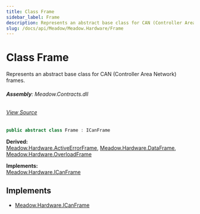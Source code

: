 ```yaml
---
title: Class Frame
sidebar_label: Frame
description: Represents an abstract base class for CAN (Controller Area Network) frames.
slug: /docs/api/Meadow/Meadow.Hardware/Frame
---
```

# Class Frame
Represents an abstract base class for CAN (Controller Area Network) frames.

###### **Assembly**: Meadow.Contracts.dll
###### [View Source](https://github.com/WildernessLabs/Meadow.Contracts.git/blob/develop/Source/Meadow.Contracts/Hardware/Contracts/PortsAndBuses/CAN/Frame.cs#L6)
```csharp title="Declaration"
public abstract class Frame : ICanFrame
```
**Derived:**  
[Meadow.Hardware.ActiveErrorFrame](../Meadow.Hardware/ActiveErrorFrame), [Meadow.Hardware.DataFrame](../Meadow.Hardware/DataFrame), [Meadow.Hardware.OverloadFrame](../Meadow.Hardware/OverloadFrame)

**Implements:**  
[Meadow.Hardware.ICanFrame](../Meadow.Hardware/ICanFrame)


## Implements

* [Meadow.Hardware.ICanFrame](../Meadow.Hardware/ICanFrame)
